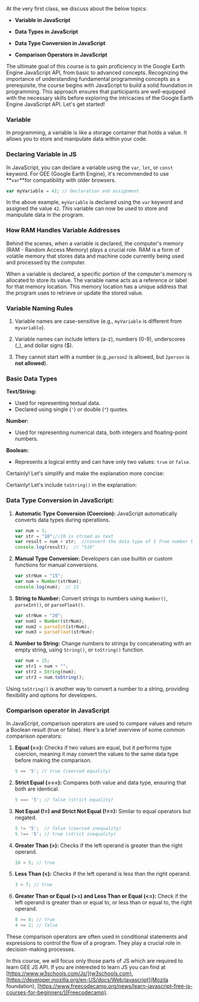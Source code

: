 
At the very first class, we discuss about the below topics:

- **Variable in JavaScript**

- **Data Types in JavaScript**
- **Data Type Conversion in JavaScript**
- **Comparison Operators in JavaScript**

The ultimate goal of this course is to gain proficiency in the Google Earth Engine JavaScript API, from basic to advanced concepts. Recognizing the importance of understanding fundamental programming concepts as a prerequisite, the course begins with JavaScript to build a solid foundation in programming. This approach ensures that participants are well-equipped with the necessary skills before exploring the intricacies of the Google Earth Engine JavaScript API. Let's get started! 

### Variable

In programming, a variable is like a storage container that holds a value. It allows you to store and manipulate data within your code.

### Declaring Variable in JS 

In JavaScript, you can declare a variable using the `var`, `let`, or `const` keyword. For GEE (Google Earth Engine), it's recommended to use **`var`**for compatibility with older browsers.

```javascript
var myVariable = 42; // Declaration and assignment
```

In the above example, `myVariable` is declared using the `var` keyword and assigned the value `42`. This variable can now be used to store and manipulate data in the program.

### How RAM Handles Variable Addresses

Behind the scenes, when a variable is declared, the computer's memory (RAM - Random Access Memory) plays a crucial role. RAM is a form of volatile memory that stores data and machine code currently being used and processed by the computer.

When a variable is declared, a specific portion of the computer's memory is allocated to store its value. The variable name acts as a reference or label for that memory location. This memory location has a unique address that the program uses to retrieve or update the stored value.

### Variable Naming Rules

1. Variable names are case-sensitive (e.g., `myVariable` is different from `myvariable`).

2. Variable names can include letters (a-z), numbers (0-9), underscores (_), and dollar signs ($).

3. They cannot start with a number (e.g.,`person2` is allowed, but `2person` is **not allowed**).

### Basic Data Types

**Text/String:**
- Used for representing textual data.
- Declared using single (`'`) or double (`"`) quotes.

**Number:**
- Used for representing numerical data, both integers and floating-point numbers.

**Boolean:**
- Represents a logical entity and can have only two values: `true` or `false`.

Certainly! Let's simplify and make the explanation more concise:

Certainly! Let's include `toString()` in the explanation:

### Data Type Conversion in JavaScript:

1. **Automatic Type Conversion (Coercion):**
   JavaScript automatically converts data types during operations.

   ```javascript
   var num = 5;        
   var str = "10";//10 is stroed as text      
   var result = num + str;  //convert the data type of 5 from number to string, and then add with "10"
   console.log(result);  // "510"
   ```

2. **Manual Type Conversion:**
   Developers can use builtin or custom functions for manual conversions.

   ```javascript
   var strNum = "15";
   var num = Number(strNum);  
   console.log(num);  // 15
   ```

3. **String to Number:**
   Convert strings to numbers using `Number()`, `parseInt()`, or `parseFloat()`.

   ```javascript
   var strNum = "20";
   var num1 = Number(strNum);       
   var num2 = parseInt(strNum);     
   var num3 = parseFloat(strNum);   
   ```

4. **Number to String:**
   Change numbers to strings by concatenating with an empty string, using `String()`, or `toString()` function.

   ```javascript
   var num = 25;
   var str1 = num + "";       
   var str2 = String(num);
   var str3 = num.toString();     
   ```

Using `toString()` is another way to convert a number to a string, providing flexibility and options for developers.

### Comparison operator in JavaScript
In JavaScript, comparison operators are used to compare values and return a Boolean result (true or false). Here's a brief overview of some common comparison operators:

1. **Equal (==):** Checks if two values are equal, but it performs type coercion, meaning it may convert the values to the same data type before making the comparison.

   ```javascript
   5 == '5'; // true (coerced equality)
   ```

2. **Strict Equal (===):** Compares both value and data type, ensuring that both are identical.

   ```javascript
   5 === '5'; // false (strict equality)
   ```

3. **Not Equal (!=) and Strict Not Equal (!==):** Similar to equal operators but negated.

   ```javascript
   5 != '5';  // false (coerced inequality)
   5 !== '5'; // true (strict inequality)
   ```

4. **Greater Than (>):** Checks if the left operand is greater than the right operand.

   ```javascript
   10 > 5; // true
   ```

5. **Less Than (<):** Checks if the left operand is less than the right operand.

   ```javascript
   3 < 7; // true
   ```

6. **Greater Than or Equal (>=) and Less Than or Equal (<=):** Check if the left operand is greater than or equal to, or less than or equal to, the right operand.

   ```javascript
   8 >= 8; // true
   4 <= 2; // false
   ```

These comparison operators are often used in conditional statements and expressions to control the flow of a program. They play a crucial role in decision-making processes. 

In this course, we will focus only those parts of JS which are required to learn GEE JS API. 
If you are interested to learn JS you can find at [https://www.w3schools.com/Js/](w3schools.com),
[https://developer.mozilla.org/en-US/docs/Web/javascript](Mozila foundation), [https://www.freecodecamp.org/news/learn-javascript-free-js-courses-for-beginners/](Freecodecamp). 